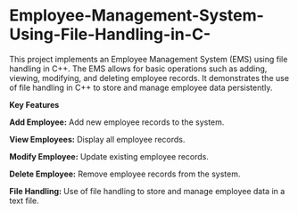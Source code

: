 # Employee-Management-System-Using-File-Handling-in-C-
This project implements an Employee Management System (EMS) using file handling in C++. The EMS allows for basic operations such as adding, viewing, modifying, and deleting employee records. It demonstrates the use of file handling in C++ to store and manage employee data persistently.

**Key Features**

**Add Employee:** Add new employee records to the system.

**View Employees:** Display all employee records.

**Modify Employee:** Update existing employee records.

**Delete Employee:** Remove employee records from the system.

**File Handling:** Use of file handling to store and manage employee data in a text file.
